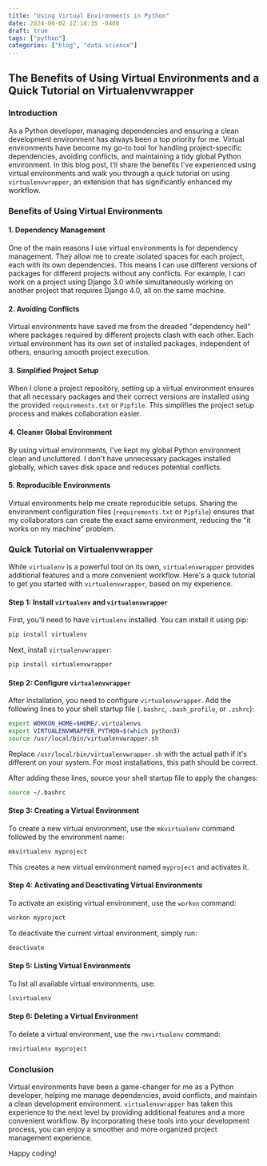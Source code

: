 ```yaml
---
title: "Using Virtual Environments in Python"
date: 2024-06-02 12:18:35 -0400
draft: true
tags: ["python"]
categories: ["blog", "data science"]
---
```


## The Benefits of Using Virtual Environments and a Quick Tutorial on Virtualenvwrapper

### Introduction

As a Python developer, managing dependencies and ensuring a clean development environment has always been a top priority for me. Virtual environments have become my go-to tool for handling project-specific dependencies, avoiding conflicts, and maintaining a tidy global Python environment. In this blog post, I'll share the benefits I've experienced using virtual environments and walk you through a quick tutorial on using `virtualenvwrapper`, an extension that has significantly enhanced my workflow.

### Benefits of Using Virtual Environments

#### 1. Dependency Management
One of the main reasons I use virtual environments is for dependency management. They allow me to create isolated spaces for each project, each with its own dependencies. This means I can use different versions of packages for different projects without any conflicts. For example, I can work on a project using Django 3.0 while simultaneously working on another project that requires Django 4.0, all on the same machine.

#### 2. Avoiding Conflicts
Virtual environments have saved me from the dreaded "dependency hell" where packages required by different projects clash with each other. Each virtual environment has its own set of installed packages, independent of others, ensuring smooth project execution.

#### 3. Simplified Project Setup
When I clone a project repository, setting up a virtual environment ensures that all necessary packages and their correct versions are installed using the provided `requirements.txt` or `Pipfile`. This simplifies the project setup process and makes collaboration easier.

#### 4. Cleaner Global Environment
By using virtual environments, I've kept my global Python environment clean and uncluttered. I don't have unnecessary packages installed globally, which saves disk space and reduces potential conflicts.

#### 5. Reproducible Environments
Virtual environments help me create reproducible setups. Sharing the environment configuration files (`requirements.txt` or `Pipfile`) ensures that my collaborators can create the exact same environment, reducing the "it works on my machine" problem.

### Quick Tutorial on Virtualenvwrapper

While `virtualenv` is a powerful tool on its own, `virtualenvwrapper` provides additional features and a more convenient workflow. Here's a quick tutorial to get you started with `virtualenvwrapper`, based on my experience.

#### Step 1: Install `virtualenv` and `virtualenvwrapper`

First, you'll need to have `virtualenv` installed. You can install it using pip:

```bash
pip install virtualenv
```

Next, install `virtualenvwrapper`:

```bash
pip install virtualenvwrapper
```

#### Step 2: Configure `virtualenvwrapper`

After installation, you need to configure `virtualenvwrapper`. Add the following lines to your shell startup file (`.bashrc`, `.bash_profile`, or `.zshrc`):

```bash
export WORKON_HOME=$HOME/.virtualenvs
export VIRTUALENVWRAPPER_PYTHON=$(which python3)
source /usr/local/bin/virtualenvwrapper.sh
```

Replace `/usr/local/bin/virtualenvwrapper.sh` with the actual path if it's different on your system. For most installations, this path should be correct.

After adding these lines, source your shell startup file to apply the changes:

```bash
source ~/.bashrc
```

#### Step 3: Creating a Virtual Environment

To create a new virtual environment, use the `mkvirtualenv` command followed by the environment name:

```bash
mkvirtualenv myproject
```

This creates a new virtual environment named `myproject` and activates it.

#### Step 4: Activating and Deactivating Virtual Environments

To activate an existing virtual environment, use the `workon` command:

```bash
workon myproject
```

To deactivate the current virtual environment, simply run:

```bash
deactivate
```

#### Step 5: Listing Virtual Environments

To list all available virtual environments, use:

```bash
lsvirtualenv
```

#### Step 6: Deleting a Virtual Environment

To delete a virtual environment, use the `rmvirtualenv` command:

```bash
rmvirtualenv myproject
```

### Conclusion

Virtual environments have been a game-changer for me as a Python developer, helping me manage dependencies, avoid conflicts, and maintain a clean development environment. `virtualenvwrapper` has taken this experience to the next level by providing additional features and a more convenient workflow. By incorporating these tools into your development process, you can enjoy a smoother and more organized project management experience.

Happy coding!
